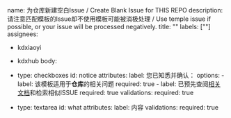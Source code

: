 name: 为仓库新建空白Issue / Create Blank Issue for THIS REPO
description: 请注意匹配模板的Issue却不使用模板可能被消极处理 / Use temple issue if possible, or your issue will be processed negatively.
title: ""
labels: [""]
assignees:
  - kdxiaoyi
  - kdxhub
body:

  - type: checkboxes
    id: notice
    attributes:
      label: 您已知悉并确认：
      options:
        - label: 该模板适用于**仓库**的相关问题
          required: true
        - label: 已预先查阅[相关文档](https://kdxiaoyi.top/Streack/doc)和检索相似ISSUE
          required: true
    validations:
      required: true

  - type: textarea
    id: what
    attributes:
      label: 内容
    validations:
      required: true